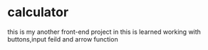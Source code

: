 # calculator

this is my another front-end project
in this is learned working with buttons,input feild and arrow function
